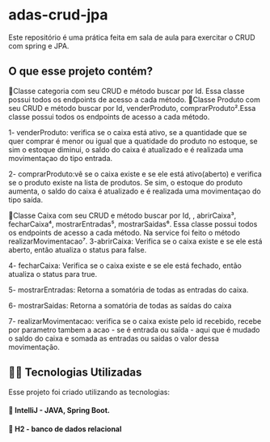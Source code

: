 # adas-crud-jpa

Este repositório é uma prática feita em sala de aula para exercitar o CRUD com spring e JPA. 

## O que esse projeto contém? 

:diamond_shape_with_a_dot_inside:Classe categoria com seu CRUD e método buscar por Id. Essa classe possui todos os endpoints de acesso a cada método. 
:diamond_shape_with_a_dot_inside:Classe Produto com seu CRUD e método buscar por Id, venderProduto, comprarProduto².Essa classe possui todos os endpoints de acesso a cada método. 

1- venderProduto: verifica se o caixa está ativo, se a quantidade que se quer comprar é menor ou igual que a quatidade do produto no estoque, se sim o estoque diminui, o saldo do caixa é atualizado e é realizada uma movimentaçao do tipo entrada. 

2- comprarProduto:vê se o caixa existe e se ele está ativo(aberto) e verifica se o produto existe na lista de produtos. Se sim, o estoque do produto aumenta, o saldo do caixa é atualizado e é realizada uma movimentaçao do tipo saída. 

:diamond_shape_with_a_dot_inside:Classe Caixa com seu CRUD e método buscar por Id, , abrirCaixa³, fecharCaixa⁴, mostrarEntradas⁵, mostrarSaidas⁶. Essa classe possui todos os endpoints de acesso a cada método. Na service foi feito o método realizarMovimentacao⁷. 
3-abrirCaixa: Verifica se o caixa existe e se ele está aberto, então atualiza o status para false. 

4- fecharCaixa: Verifica se o caixa existe e se ele está fechado, então atualiza o status para true. 

5- mostrarEntradas: Retorna a somatória de todas as entradas do caixa. 

6- mostrarSaidas: Retorna a somatória de todas as saídas do caixa

7- realizarMovimentacao: verifica se o caixa existe pelo id recebido, recebe por parametro tambem a acao - se é entrada ou saída - aqui que é mudado o saldo do caixa e somada as entradas ou saidas o valor dessa movimentação. 



## 👨‍💻️ Tecnologias Utilizadas
Esse projeto foi criado utilizando as tecnologias:
#### :small_blue_diamond: IntelliJ - JAVA, Spring Boot. 
#### :small_blue_diamond: H2 - banco de dados relacional <br><br>
